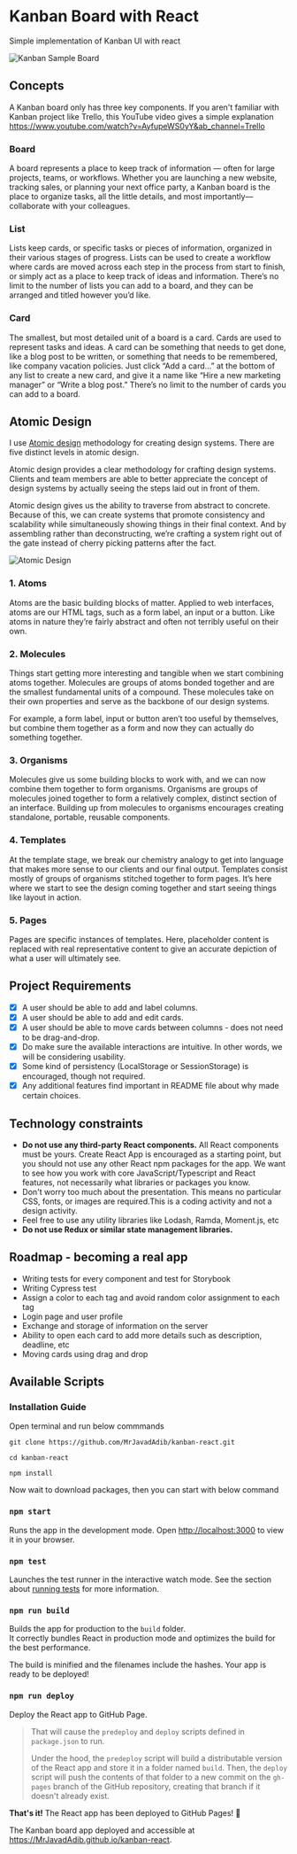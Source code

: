 # Kanban Board with React

Simple implementation of Kanban UI with react

![Kanban Sample Board](doc/kanban-sample-board.jpg?raw=true "Kanban Sample Board")

## Concepts

A Kanban board only has three key components. If you aren't familiar with Kanban project like Trello, this YouTube video gives a simple explanation
https://www.youtube.com/watch?v=AyfupeWS0yY&ab_channel=Trello

### Board

A board represents a place to keep track of information — often for large projects, teams, or workflows. Whether you are launching a new website, tracking sales, or planning your next office party, a Kanban board is the place to organize tasks, all the little details, and most importantly—collaborate with your colleagues.

### List

Lists keep cards, or specific tasks or pieces of information, organized in their various stages of progress. Lists can be used to create a workflow where cards are moved across each step in the process from start to finish, or simply act as a place to keep track of ideas and information. There’s no limit to the number of lists you can add to a board, and they can be arranged and titled however you’d like.

### Card

The smallest, but most detailed unit of a board is a card. Cards are used to represent tasks and ideas. A card can be something that needs to get done, like a blog post to be written, or something that needs to be remembered, like company vacation policies. Just click “Add a card…” at the bottom of any list to create a new card, and give it a name like “Hire a new marketing manager” or “Write a blog post.” There’s no limit to the number of cards you can add to a board.

## Atomic Design

I use [Atomic design](https://bradfrost.com/blog/post/atomic-web-design/) methodology for creating design systems. There are five distinct levels in atomic design.

Atomic design provides a clear methodology for crafting design systems. Clients and team members are able to better appreciate the concept of design systems by actually seeing the steps laid out in front of them.

Atomic design gives us the ability to traverse from abstract to concrete. Because of this, we can create systems that promote consistency and scalability while simultaneously showing things in their final context. And by assembling rather than deconstructing, we’re crafting a system right out of the gate instead of cherry picking patterns after the fact.

![Atomic Design](doc/atomic-design.jpg?raw=true "Atomic Design")

### 1. Atoms

Atoms are the basic building blocks of matter. Applied to web interfaces, atoms are our HTML tags, such as a form label, an input or a button. Like atoms in nature they’re fairly abstract and often not terribly useful on their own.

### 2. Molecules

Things start getting more interesting and tangible when we start combining atoms together. Molecules are groups of atoms bonded together and are the smallest fundamental units of a compound. These molecules take on their own properties and serve as the backbone of our design systems.

For example, a form label, input or button aren’t too useful by themselves, but combine them together as a form and now they can actually do something together.

### 3. Organisms

Molecules give us some building blocks to work with, and we can now combine them together to form organisms. Organisms are groups of molecules joined together to form a relatively complex, distinct section of an interface. Building up from molecules to organisms encourages creating standalone, portable, reusable components.

### 4. Templates

At the template stage, we break our chemistry analogy to get into language that makes more sense to our clients and our final output. Templates consist mostly of groups of organisms stitched together to form pages. It’s here where we start to see the design coming together and start seeing things like layout in action.

### 5. Pages

Pages are specific instances of templates. Here, placeholder content is replaced with real representative content to give an accurate depiction of what a user will ultimately see.

## Project Requirements

- [x] A user should be able to add and label columns.
- [x] A user should be able to add and edit cards.
- [x] A user should be able to move cards between columns - does not need to be drag-and-drop.
- [x] Do make sure the available interactions are intuitive. In other words, we will be considering usability.
- [x] Some kind of persistency (LocalStorage or SessionStorage) is encouraged, though not required.
- [x] Any additional features find important in README file about why made certain choices.

## Technology constraints

- **Do not use any third-party React components.** All React components must be yours. Create React App is encouraged as a starting point, but you should not use any other React npm packages for the app. We want to see how you work with core JavaScript/Typescript and React features, not necessarily what libraries or packages you know.
- Don't worry too much about the presentation. This means no particular CSS, fonts, or images are required.This is a coding activity and not a design activity.
- Feel free to use any utility libraries like Lodash, Ramda, Moment.js, etc
- **Do not use Redux or similar state management libraries.**

## Roadmap - becoming a real app

- Writing tests for every component and test for Storybook
- Writing Cypress test
- Assign a color to each tag and avoid random color assignment to each tag
- Login page and user profile
- Exchange and storage of information on the server
- Ability to open each card to add more details such as description, deadline, etc
- Moving cards using drag and drop

## Available Scripts

### Installation Guide

Open terminal and run below commmands

`git clone https://github.com/MrJavadAdib/kanban-react.git`

`cd kanban-react`

`npm install`

Now wait to download packages, then you can start with below command

### `npm start`

Runs the app in the development mode. Open [http://localhost:3000](http://localhost:3000) to view it in your browser.

### `npm test`

Launches the test runner in the interactive watch mode. See the section about [running tests](https://create-react-app.dev/docs/running-tests/) for more information.

### `npm run build`

Builds the app for production to the `build` folder.\
It correctly bundles React in production mode and optimizes the build for the best performance.

The build is minified and the filenames include the hashes. Your app is ready to be deployed!

### `npm run deploy`

Deploy the React app to GitHub Page.

> That will cause the `predeploy` and `deploy` scripts defined in `package.json` to run.
>
> Under the hood, the `predeploy` script will build a distributable version of the React app and store it in a folder named `build`. Then, the `deploy` script will push the contents of that folder to a new commit on the `gh-pages` branch of the GitHub repository, creating that branch if it doesn't already exist.

**That's it!** The React app has been deployed to GitHub Pages! :rocket:

The Kanban board app deployed and accessible at https://MrJavadAdib.github.io/kanban-react.
